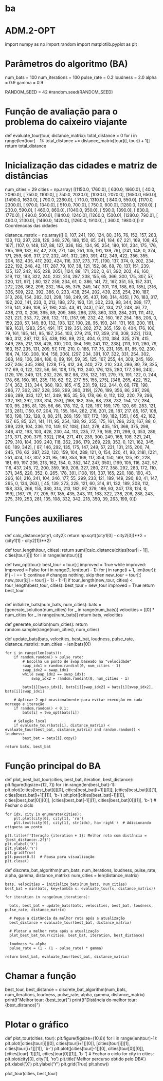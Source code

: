 # ba

# ADM.2-OPT

import numpy as np
import random
import matplotlib.pyplot as plt


# Parâmetros do algoritmo (BA)
num_bats = 100
num_iterations = 100
pulse_rate = 0.2
loudness = 2.0
alpha = 0.9
gamma = 0.9

RANDOM_SEED = 42
#random.seed(RANDOM_SEED)


# Função de avaliação para o problema do caixeiro viajante
def evaluate_tour(tour, distance_matrix):
    total_distance = 0
    for i in range(len(tour) - 1):
        total_distance += distance_matrix[tour[i], tour[i + 1]]
    return total_distance

# Inicialização das cidades e matriz de distâncias
num_cities = 29
cities = np.array( [[1150.0,  1760.0],
 [ 630.0,  1660.0],
 [  40.0,  2090.0],
 [ 750.0,  1100.0],
 [ 750.0,  2030.0],
 [1030.0,  2070.0],
 [1650.0,   650.0],
 [1490.0,  1630.0],
 [ 790.0,  2260.0],
 [ 710.0,  1310.0],
 [ 840.0,   550.0],
 [1170.0,  2300.0],
 [ 970.0,  1340.0],
 [ 510.0,   700.0],
 [ 750.0,   900.0],
 [1280.0,  1200.0],
 [ 230.0,   590.0],
 [ 460.0,   860.0],
 [1040.0,   950.0],
 [ 590.0,  1390.0],
 [ 830.0,  1770.0],
 [ 490.0,   500.0],
 [1840.0,  1240.0],
 [1260.0,  1500.0],
 [1280.0,   790.0],
 [ 490.0,  2130.0],
 [1460.0,  1420.0],
 [1260.0,  1910.0],
 [ 360.0,  1980.0]])  # Coordenadas das cidades


distance_matrix = np.array([[  0, 107, 241, 190, 124,  80, 316,  76, 152, 157, 283, 133, 113, 297, 228, 129, 348, 276, 188, 150,  65, 341, 184,  67, 221, 169, 108,  45, 167],
                       [107,   0, 148, 137,  88, 127, 336, 183, 134,  95, 254, 180, 101, 234, 175, 176, 265, 199, 182,  67,  42, 278, 271, 146, 251, 105, 191, 139,  79],
                       [241, 148,   0, 374, 171, 259, 509, 317, 217, 232, 491, 312, 280, 391, 412, 349, 422, 356, 355, 204, 182, 435, 417, 292, 424, 116, 337, 273,  77],
                       [190, 137, 374,   0, 202, 234, 222, 192, 248,  42, 117, 287,  79, 107,  38, 121, 152,  86,  68,  70, 137, 151, 239, 135, 137, 242, 165, 228, 205],
                       [124,  88, 171, 202,   0,  61, 392, 202,  46, 160, 319, 112, 163, 322, 240, 232, 314, 287, 238, 155,  65, 366, 300, 175, 307,  57, 220, 121,  97],
                       [ 80, 127, 259, 234,  61,   0, 386, 141,  72, 167, 351,  55, 157, 331, 272, 226, 362, 296, 232, 164,  85, 375, 249, 147, 301, 118, 188,  60, 185],
                       [316, 336, 509, 222, 392, 386,   0, 233, 438, 254, 202, 439, 235, 254, 210, 187, 313, 266, 154, 282, 321, 298, 168, 249,  95, 437, 190, 314, 435],
                       [ 76, 183, 317, 192, 202, 141, 233,   0, 213, 188, 272, 193, 131, 302, 233,  98, 344, 289, 177, 216, 141, 346, 108,  57, 190, 245,  43,  81, 243],
                       [152, 134, 217, 248,  46,  72, 438, 213,   0, 206, 365,  89, 209, 368, 286, 278, 360, 333, 284, 201, 111, 412, 321, 221, 353,  72, 266, 132, 111],
                       [157,  95, 232,  42, 160, 167, 254, 188, 206,   0, 159, 220,  57, 149,  80, 132, 193, 127, 100,  28,  95, 193, 241, 131, 169, 200, 161, 189, 163],
                       [283, 254, 491, 117, 319, 351, 202, 272, 365, 159,   0, 404, 176, 106,  79, 161, 165, 141,  95, 187, 254, 103, 279, 215, 117, 359, 216, 308, 322],
                       [133, 180, 312, 287, 112,  55, 439, 193,  89, 220, 404,   0, 210, 384, 325, 279, 415, 349, 285, 217, 138, 428, 310, 200, 354, 169, 241, 112, 238],
                       [113, 101, 280,  79, 163, 157, 235, 131, 209,  57, 176, 210,   0, 186, 117,  75, 231, 165,  81,  85,  92, 230, 184,  74, 150, 208, 104, 158, 206],
                       [297, 234, 391, 107, 322, 331, 254, 302, 368, 149, 106, 384, 186,   0,  69, 191,  59,  35, 125, 167, 255,  44, 309, 245, 169, 327, 246, 335, 288],
                       [228, 175, 412,  38, 240, 272, 210, 233, 286,  80,  79, 325, 117,  69,   0, 122, 122,  56,  56, 108, 175, 113, 240, 176, 125, 280, 177, 266, 243],
                       [129, 176, 349, 121, 232, 226, 187,  98, 278, 132, 161, 279,  75, 191, 122,   0, 244, 178,  66, 160, 161, 235, 118,  62,  92, 277,  55, 155, 275],
                       [348, 265, 422, 152, 314, 362, 313, 344, 360, 193, 165, 415, 231,  59, 122, 244,   0,  66, 178, 198, 286,  77, 362, 287, 228, 358, 299, 380, 319],
                       [276, 199, 356,  86, 287, 296, 266, 289, 333, 127, 141, 349, 165,  35,  56, 178,  66,   0, 112, 132, 220,  79, 296, 232, 181, 292, 233, 314, 253],
                       [188, 182, 355,  68, 238, 232, 154, 177, 284, 100,  95, 285,  81, 125,  56,  66, 178, 112,   0, 128, 167, 169, 179, 120,  69, 283, 121, 213, 281],
                       [150,  67, 204,  70, 155, 164, 282, 216, 201,  28, 187, 217,  85, 167, 108, 160, 198, 132, 128,   0,  88, 211, 269, 159, 197, 172, 189, 182, 135],
                       [ 65,  42, 182, 137,  65,  85, 321, 141, 111,  95, 254, 138,  92, 255, 175, 161, 286, 220, 167,  88,   0, 299, 229, 104, 236, 110, 149,  97, 108],
                       [341, 278, 435, 151, 366, 375, 298, 346, 412, 193, 103, 428, 230,  44, 113, 235,  77,  79, 169, 211, 299,   0, 353, 289, 213, 371, 290, 379, 332],
                       [184, 271, 417, 239, 300, 249, 168, 108, 321, 241, 279, 310, 184, 309, 240, 118, 362, 296, 179, 269, 229, 353,   0, 121, 162, 345,  80, 189, 342],
                       [ 67, 146, 292, 135, 175, 147, 249,  57, 221, 131, 215, 200,  74, 245, 176,  62, 287, 232, 120, 159, 104, 289, 121,   0, 154, 220,  41,  93, 218],
                       [221, 251, 424, 137, 307, 301,  95, 190, 353, 169, 117, 354, 150, 169, 125,  92, 228, 181,  69, 197, 236, 213, 162, 154,   0, 352, 147, 247, 350],
                       [169, 105, 116, 242,  57, 118, 437, 245,  72, 200, 359, 169, 208, 327, 280, 277, 358, 292, 283, 172, 110, 371, 345, 220, 352,   0, 265, 178,  39],
                       [108, 191, 337, 165, 220, 188, 190,  43, 266, 161, 216, 241, 104, 246, 177,  55, 299, 233, 121, 189, 149, 290,  80,  41, 147, 265,   0, 124, 263],
                       [ 45, 139, 273, 228, 121,  60, 314,  81, 132, 189, 308, 112, 158, 335, 266, 155, 380, 314, 213, 182,  97, 379, 189,  93, 247, 178, 124,   0, 199],
                       [167,  79,  77, 205,  97, 185, 435, 243, 111, 163, 322, 238, 206, 288, 243, 275, 319, 253, 281, 135, 108, 332, 342, 218, 350,  39, 263, 199,   0]])


# Funções auxiliares
##
def calc_distance(city1, city2):
    return np.sqrt((city1[0] - city2[0])**2 + (city1[1] - city2[1])**2)

def tour_length(tour, cities):
    return sum([calc_distance(cities[tour[i - 1]], cities[tour[i]]) for i in range(len(tour))])

def two_opt(tour):
    best_tour = tour[:]
    improved = True
    while improved:
        improved = False
        for i in range(1, len(tour) - 1):
            for j in range(i + 1, len(tour)):
                if j - i == 1: continue  # changes nothing, skip then
                new_tour = tour[:]
                new_tour[i:j] = tour[j - 1:i - 1:-1]
                if tour_length(new_tour, cities) < tour_length(best_tour, cities):
                    best_tour = new_tour
                    improved = True
    return best_tour

##
def initialize_bats(num_bats, num_cities):
    bats = [generate_solution(num_cities) for _ in range(num_bats)]
    velocities = [[0] * num_cities for _ in range(num_bats)]
    return bats, velocities

def generate_solution(num_cities):
    return random.sample(range(num_cities), num_cities)

def update_bats(bats, velocities, best_bat, loudness, pulse_rate, distance_matrix):
    num_cities = len(bats[0])

    for i in range(len(bats)):
        if random.random() > pulse_rate:
            # Escolha um ponto de swap baseado na "velocidade"
            swap_idx1 = random.randint(0, num_cities - 1)
            swap_idx2 = swap_idx1
            while swap_idx2 == swap_idx1:
                swap_idx2 = random.randint(0, num_cities - 1)

            bats[i][swap_idx1], bats[i][swap_idx2] = bats[i][swap_idx2], bats[i][swap_idx1]

        # Aplicar 2-opt ocasionalmente para evitar execução em cada morcego e iteração
        if random.random() < 0.1:
            bats[i] = two_opt(bats[i])

        # Seleção local
        if evaluate_tour(bats[i], distance_matrix) < evaluate_tour(best_bat, distance_matrix) and random.random() < loudness:
            best_bat = bats[i].copy()

    return bats, best_bat



# Função principal do BA
def plot_best_bat_tour(cities, best_bat, iteration, best_distance):
    plt.figure(figsize=(12, 7))
    for i in range(len(best_bat)-1):
        plt.plot([cities[best_bat[i]][0], cities[best_bat[i+1]][0]], [cities[best_bat[i]][1], cities[best_bat[i+1]][1]], 'b-')
    plt.plot([cities[best_bat[-1]][0], cities[best_bat[0]][0]], [cities[best_bat[-1]][1], cities[best_bat[0]][1]], 'b-')  # Fechar o ciclo

    for idx, city in enumerate(cities):
        plt.plot(city[0], city[1], 'ro')
        plt.text(city[0], city[1], str(idx), ha='right')  # Adicionando etiqueta ao ponto

    plt.title(f'Iteração {iteration + 1}: Melhor rota com distância = {best_distance:.2f}')
    plt.xlabel('X')
    plt.ylabel('Y')
    plt.grid(True)
    plt.pause(0.5)  # Pausa para visualização
    plt.close()


def discrete_bat_algorithm(num_bats, num_iterations, loudness, pulse_rate, alpha, gamma, distance_matrix):
    num_cities = len(distance_matrix)

    bats, velocities = initialize_bats(num_bats, num_cities)
    best_bat = min(bats, key=lambda x: evaluate_tour(x, distance_matrix))

    for iteration in range(num_iterations):

      bats, best_bat = update_bats(bats, velocities, best_bat, loudness, pulse_rate, distance_matrix)

      # Pegue a distância da melhor rota após a atualização
      best_distance = evaluate_tour(best_bat, distance_matrix)

      # Plotar a melhor rota após a atualização
      plot_best_bat_tour(cities, best_bat, iteration, best_distance)

      loudness *= alpha
      pulse_rate = (1 - (1 - pulse_rate) * gamma)

    return best_bat, evaluate_tour(best_bat, distance_matrix)


# Chamar a função
best_tour, best_distance = discrete_bat_algorithm(num_bats, num_iterations, loudness, pulse_rate, alpha, gamma, distance_matrix)
print(f"Melhor tour: {best_tour}")
print(f"Distância do melhor tour: {best_distance}")

# Plotar o gráfico
def plot_tour(cities, tour):
    plt.figure(figsize=(10,6))
    for i in range(len(tour)-1):
        plt.plot([cities[tour[i]][0], cities[tour[i+1]][0]], [cities[tour[i]][1], cities[tour[i+1]][1]], 'b-')
    plt.plot([cities[tour[-1]][0], cities[tour[0]][0]], [cities[tour[-1]][1], cities[tour[0]][1]], 'b-')  # Fechar o ciclo
    for city in cities:
        plt.plot(city[0], city[1], 'ro')
    plt.title('Melhor percurso obtido pelo DBA')
    plt.xlabel('X')
    plt.ylabel('Y')
    plt.grid(True)
    plt.show()



plot_tour(cities, best_tour)

